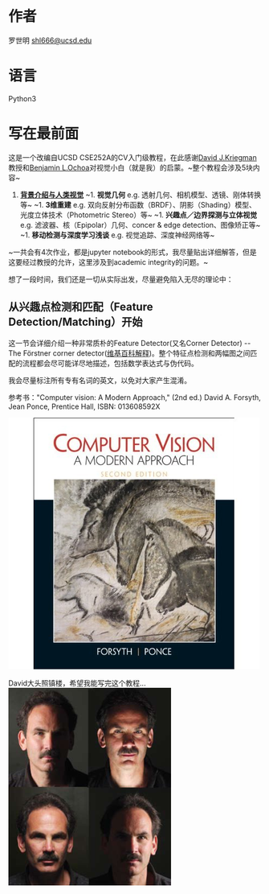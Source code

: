 # 作者
罗世明 shl666@ucsd.edu

# 语言
Python3

# 写在最前面
这是一个改编自UCSD CSE252A的CV入门级教程，在此感谢[David J.Kriegman](http://cseweb.ucsd.edu/~kriegman/)教授和[Benjamin L.Ochoa](http://cseweb.ucsd.edu/~bochoa/)对视觉小白（就是我）的启蒙。~整个教程会涉及5块内容~
1. [**背景介绍与人类视觉**](https://github.com/shl666/UCSD_CV_Intro/blob/master/chapter_1/background_intro.md)
~1. **视觉几何** e.g. 透射几何、相机模型、透镜、刚体转换等~
~1. **3维重建** e.g. 双向反射分布函数（BRDF）、阴影（Shading）模型、光度立体技术（Photometric Stereo）等~
~1. **兴趣点／边界探测与立体视觉** e.g. 滤波器、核（Epipolar）几何、concer & edge detection、图像矫正等~
~1. **移动检测与深度学习浅谈** e.g. 视觉追踪、深度神经网络等~

~一共会有4次作业，都是jupyter notebook的形式，我尽量贴出详细解答，但是这要经过教授的允许，这里涉及到academic integrity的问题。~

想了一段时间，我们还是一切从实际出发，尽量避免陷入无尽的理论中：

## 从**兴趣点检测和匹配**（Feature Detection/Matching）开始
这一节会详细介绍一种非常质朴的Feature Detector(又名Corner Detector) -- The Förstner corner detector([维基百科解释](https://en.wikipedia.org/wiki/Corner_detection#The_F%C3%B6rstner_corner_detector))。整个特征点检测和两幅图之间匹配的流程都会尽可能详尽地描述，包括数学表达式与伪代码。


我会尽量标注所有专有名词的英文，以免对大家产生混淆。

参考书："Computer vision: A Modern Approach," (2nd ed.) David A. Forsyth, Jean Ponce, Prentice Hall, ISBN: 013608592X <br>

![CVbook](images/CVbook.jpeg)

David大头照镇楼，希望我能写完这个教程... <br>
![david](images/david.png)
